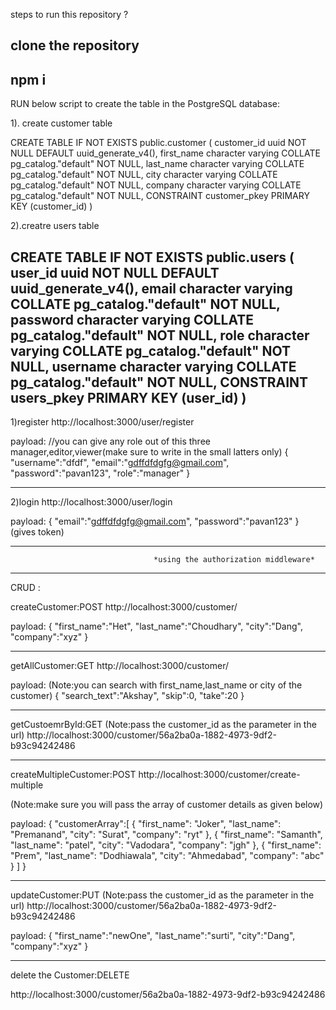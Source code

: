 steps to run this repository ?

clone the repository
--------------------------------------------------------------------------------------------------------
npm i
---------------------------------------------------------------------------------------------------------
RUN below script to create the table in the PostgreSQL database:

1). create customer table

CREATE TABLE IF NOT EXISTS public.customer
(
    customer_id uuid NOT NULL DEFAULT uuid_generate_v4(),
    first_name character varying COLLATE pg_catalog."default" NOT NULL,
    last_name character varying COLLATE pg_catalog."default" NOT NULL,
    city character varying COLLATE pg_catalog."default" NOT NULL,
    company character varying COLLATE pg_catalog."default" NOT NULL,
    CONSTRAINT customer_pkey PRIMARY KEY (customer_id)
)

2).creatre users table

CREATE TABLE IF NOT EXISTS public.users
(
    user_id uuid NOT NULL DEFAULT uuid_generate_v4(),
    email character varying COLLATE pg_catalog."default" NOT NULL,
    password character varying COLLATE pg_catalog."default" NOT NULL,
    role character varying COLLATE pg_catalog."default" NOT NULL,
    username character varying COLLATE pg_catalog."default" NOT NULL,
    CONSTRAINT users_pkey PRIMARY KEY (user_id)
)
----------------------------------------------------------------------------------------------------------
1)register
http://localhost:3000/user/register

payload:
//you can give any role out of this three manager,editor,viewer(make sure to write in the small latters only) 
{
    "username":"dfdf",
    "email":"gdffdfdgfg@gmail.com",
    "password":"pavan123",
    "role":"manager"
}

----------------------------------------------------------------------------------------------------------
2)login
http://localhost:3000/user/login

payload:
{
   "email":"gdffdfdgfg@gmail.com",
    "password":"pavan123"
}
(gives token)

--------------------------------------------------------------------------------------------------------------
                                    *using the authorization middleware*
--------------------------------------------------------------------------------------------------------------
CRUD :

createCustomer:POST
http://localhost:3000/customer/

payload:
{
    "first_name":"Het",
    "last_name":"Choudhary",
    "city":"Dang",
    "company":"xyz"
}

---------------------------------------------------------------------------------------------------------------

getAllCustomer:GET
http://localhost:3000/customer/

payload:
(Note:you can search with first_name,last_name or city of the customer)
{
    "search_text":"Akshay",
    "skip":0,
    "take":20
}

---------------------------------------------------------------------------------------------------------------

getCustoemrById:GET
(Note:pass the customer_id as the parameter in the url)
http://localhost:3000/customer/56a2ba0a-1882-4973-9df2-b93c94242486

---------------------------------------------------------------------------------------------------------------

createMultipleCustomer:POST
http://localhost:3000/customer/create-multiple

(Note:make sure you will pass the array of customer details as given below)

payload:
{
    "customerArray":[
    {
        "first_name": "Joker",
        "last_name": "Premanand",
        "city": "Surat",
        "company": "ryt"
    },
    {
        "first_name": "Samanth",
        "last_name": "patel",
        "city": "Vadodara",
        "company": "jgh"
    },
    {
        "first_name": "Prem",
        "last_name": "Dodhiawala",
        "city": "Ahmedabad",
        "company": "abc"
    }
]
}

------------------------------------------------------------------------------------------------------------------

updateCustomer:PUT
(Note:pass the customer_id as the parameter in the url)
http://localhost:3000/customer/56a2ba0a-1882-4973-9df2-b93c94242486

payload:
{
    "first_name":"newOne",
    "last_name":"surti",
    "city":"Dang",
    "company":"xyz"
}

-------------------------------------------------------------------------------------------------------------------

delete the Customer:DELETE

http://localhost:3000/customer/56a2ba0a-1882-4973-9df2-b93c94242486






